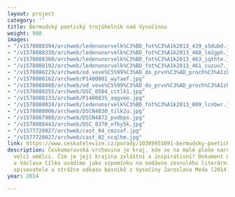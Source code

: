```yaml
---
layout: project
category: ''
title: Bermudský poetický trojúhelník nad Vysočinou
weight: 900
images:
- "/v1578088394/archweb/ledenunorvelk%C3%BD_fot%C3%A1k2013_439_s5dubd.jpg"
- "/v1578088330/archweb/ledenunorvelk%C3%BD_fot%C3%A1k2013_468_lm2gph.jpg"
- "/v1578088300/archweb/ledenunorvelk%C3%BD_fot%C3%A1k2013_463_jqthte.jpg"
- "/v1578088192/archweb/ledenunorvelk%C3%BD_fot%C3%A1k2013_461_cuzuu7.jpg"
- "/v1578088229/archweb/od_veve%C5%99%C3%AD_do_prvn%C3%AD_proch%C3%A1zky_velkej_%C4%8Dernej_141_krnmde.jpg"
- "/v1578088162/archweb/P1400801_wyfaef.jpg"
- "/v1578088080/archweb/od_veve%C5%99%C3%AD_do_prvn%C3%AD_proch%C3%A1zky_velkej_%C4%8Dernej_193_wf0uyi.jpg"
- "/v1578088255/archweb/DSC_0584_cctlk1.jpg"
- "/v1578088133/archweb/P1400835_aqgveo.jpg"
- "/v1578088034/archweb/ledenunorvelk%C3%BD_fot%C3%A1k2013_009_lcnbwr.jpg"
- "/v1578088006/archweb/DSCN4830_tilk2u.jpg"
- "/v1578087980/archweb/DSCN4872_pxdbps.jpg"
- "/v1578088443/archweb/DSC_0370_nfky5k.jpg"
- "/v1577720027/archweb/cast_04_cmzsof.jpg"
- "/v1577720027/archweb/cast_02_ncqlhm.jpg"
link: https://www.ceskatelevize.cz/porady/10389951691-bermudsky-poeticky-trojuhelnik-nad-vysocinou/21356226462
description: Českomoravská vrchovina je kraj, kde se na malé ploše narodili a vyrostli
  velcí umělci. Čím je její krajina zvláštní a inspirativní? Dokument Ljuby Václavové
  a Václava Cílka uvádíme jako vzpomínku na nedávno zesnulého literárního kritika,
  spisovatele a strážce odkazu básníků z Vysočiny Jaroslava Meda (2014)
year: 2014

---
```

